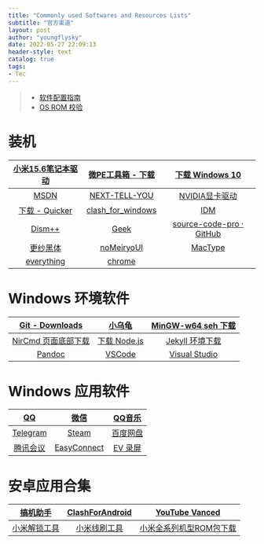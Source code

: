 ```yaml
---
title: "Commonly used Softwares and Resources Lists"
subtitle: "官方渠道"
layout: post
author: "youngflysky"
date: 2022-05-27 22:09:13
header-style: text
catalog: true
tags:
- Tec
---
```


>- [软件配置指南](https://youngflysky.fun/2022/07/11/%E8%A3%85%E6%9C%BA%E9%85%8D%E7%BD%AE%E8%AF%B4%E6%98%8E/)
>- [OS ROM 校验](https://youngflysky.fun/2022/07/12/OS_ROM-_SHA1/)

# 装机

| [小米15.6笔记本驱动](https://www.mi.com/service/bijiben/drivers/15) |  [微PE工具箱 - 下载](https://www.wepe.com.cn/download.html)  | [下载 Windows 10](https://www.microsoft.com/zh-cn/software-download/windows10%20) |
| :----------------------------------------------------------: | :----------------------------------------------------------: | :----------------------------------------------------------: |
|              [MSDN](https://msdn.itellyou.cn/)               |     [NEXT-TELL-YOU](https://next.itellyou.cn/Original/#)     | [NVIDIA显卡驱动](https://www.nvidia.cn/Download/index.aspx?lang=cn) |
|      [下载 - Quicker](https://getquicker.net/Download)       | [clash_for_windows](https://github.com/Fndroid/clash_for_windows_pkg/releases) |    [IDM](https://www.internetdownloadmanager.cn/download)    |
| [Dism++](https://github.com/Chuyu-Team/Dism-Multi-language/releases/tag/v10.1.1002.1) |        [Geek](https://geekuninstaller.pro/download/)         | [source-code-pro · GitHub](https://github.com/adobe-fonts/source-code-pro/releases) |
| [更纱黑体](https://github.com/be5invis/Sarasa-Gothic/releases) | [noMeiryoUI ](https://github.com/Tatsu-syo/noMeiryoUI/releases) |             [MacType](https://www.mactype.net/)              |
|        [everything](https://www.voidtools.com/zh-cn/)        |     [chrome](https://www.google.com/intl/zh-CN/chrome/)      |                                                              |

# Windows 环境软件

|       [Git - Downloads](https://git-scm.com/downloads)       |     [小乌龟](https://tortoisegit.org/download/)     | [MinGW-w64 seh 下载](https://sourceforge.net/projects/mingw-w64/files/mingw-w64/mingw-w64-release/) |
| :----------------------------------------------------------: | :-------------------------------------------------: | :----------------------------------------------------------: |
| [NirCmd 页面底部下载](http://www.nirsoft.net/utils/nircmd.html) | [下载  Node.js](https://nodejs.org/zh-cn/download/) |   [Jekyll 环境下载](https://rubyinstaller.org/downloads/)    |
|         [Pandoc](https://pandoc.org/installing.html)         |  [VSCode](https://code.visualstudio.com/download)   | [Visual Studio](https://visualstudio.microsoft.com/zh-hans/vs/older-downloads/) |

# Windows 应用软件

|          [QQ](https://im.qq.com/download)           |                [微信](https://weixin.qq.com/)                | [QQ音乐](https://y.qq.com/download/welcome_pc_v15/index.html?ADTAG=YQQ) |
| :-------------------------------------------------: | :----------------------------------------------------------: | :----------------------------------------------------------: |
|      [Telegram](https://desktop.telegram.org/)      | [Steam ](https://store.steampowered.com/about/Steam?l=schinese) |          [百度网盘](https://pan.baidu.com/download)          |
| [腾讯会议](https://source.meeting.qq.com/download/) |   [EasyConnect](https://mirrors.sdwu.edu.cn/easyconnect/)    |               [EV 录屏](https://www.ieway.cn/)               |

# 安卓应用合集

|            [搞机助手](https://lsdy.top/gjzs)             | [ClashForAndroid](https://github.com/Kr328/ClashForAndroid/releases) |         [YouTube Vanced](https://youtubevanced.com/)         |
| :------------------------------------------------------: | :----------------------------------------------------------: | :----------------------------------------------------------: |
| [小米解锁工具](http://www.miui.com/unlock/download.html) | [小米线刷工具](http://bigota.d.miui.com/tools/MiFlashSetup201612220.msi) | [小米全系列机型ROM包下载](https://web.vip.miui.com/page/info/mio/mio/detail?postId=5896315&app_version=dev.20220427&ref=share&channel=Share) |

